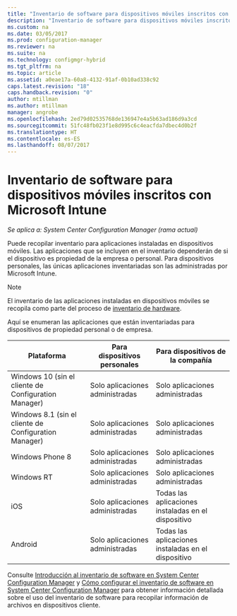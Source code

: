 ```yaml
---
title: "Inventario de software para dispositivos móviles inscritos con Microsoft Intune | Microsoft Docs"
description: "Inventario de software para dispositivos móviles inscritos con Microsoft Intune."
ms.custom: na
ms.date: 03/05/2017
ms.prod: configuration-manager
ms.reviewer: na
ms.suite: na
ms.technology: configmgr-hybrid
ms.tgt_pltfrm: na
ms.topic: article
ms.assetid: a0eae17a-60a8-4132-91af-0b10ad338c92
caps.latest.revision: "18"
caps.handback.revision: "0"
author: mtillman
ms.author: mtillman
manager: angrobe
ms.openlocfilehash: 2ed79d02535768de136947e4a5b63ad186d9a3cd
ms.sourcegitcommit: 51fc48fb023f1e8d995c6c4eacfda7dbec4d0b2f
ms.translationtype: HT
ms.contentlocale: es-ES
ms.lasthandoff: 08/07/2017
---
```

# <a name="software-inventory-for-mobile-devices-enrolled-with-microsoft-intune"></a>Inventario de software para dispositivos móviles inscritos con Microsoft Intune

*Se aplica a: System Center Configuration Manager (rama actual)*

 Puede recopilar inventario para aplicaciones instaladas en dispositivos móviles. Las aplicaciones que se incluyen en el inventario dependerán de si el dispositivo es propiedad de la empresa o personal. Para dispositivos personales, las únicas aplicaciones inventariadas son las administradas por Microsoft Intune.  

> [!NOTE]  
>  El inventario de las aplicaciones instaladas en dispositivos móviles se recopila como parte del proceso de [inventario de hardware](mobile-device-hardware-inventory-hybrid.md).  

 Aquí se enumeran las aplicaciones que están inventariadas para dispositivos de propiedad personal o de empresa.  

|Plataforma|Para dispositivos personales|Para dispositivos de la compañía|  
|--------------|---------------------------------|--------------------------------|  
|Windows 10 (sin el cliente de Configuration Manager)|Solo aplicaciones administradas|Solo aplicaciones administradas|
|Windows 8.1 (sin el cliente de Configuration Manager)|Solo aplicaciones administradas|Solo aplicaciones administradas|  
|Windows Phone 8|Solo aplicaciones administradas|Solo aplicaciones administradas|  
|Windows RT|Solo aplicaciones administradas|Solo aplicaciones administradas|  
|iOS|Solo aplicaciones administradas|Todas las aplicaciones instaladas en el dispositivo|  
|Android|Solo aplicaciones administradas|Todas las aplicaciones instaladas en el dispositivo|  

Consulte [Introducción al inventario de software en System Center Configuration Manager](../../core/clients/manage/inventory/introduction-to-software-inventory.md) y [Cómo configurar el inventario de software en System Center Configuration Manager](../../core/clients/manage/inventory/configure-software-inventory.md) para obtener información detallada sobre el uso del inventario de software para recopilar información de archivos en dispositivos cliente.
